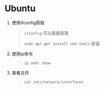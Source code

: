 # Ubuntu

1. 使用ifconfig获取

   > `ifconfig` 可以直接获取
   >
   > `sudo apt-get install net-tools` 安装

2. 使用ip命令

   > `ip addr show`

3. 查看文件

   > `cat /etc/network/interfaces`
